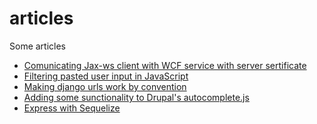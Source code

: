 articles
========

Some articles

* [Comunicating Jax-ws client with WCF service with server sertificate](https://github.com/JeyDotC/articles/blob/master/Comunicating%20Jax-ws%20client%20with%20WCF%20service%20with%20server%20sertificate.md)
* [Filtering pasted user input in JavaScript](https://github.com/JeyDotC/articles/blob/master/Filtering%20pasted%20user%20input%20in%20JavaScript.md)
* [Making django urls work by convention](https://github.com/JeyDotC/articles/blob/master/Making%20django%20urls%20work%20by%20convention.md)
* [Adding some sunctionality to Drupal's autocomplete.js](https://github.com/JeyDotC/articles/blob/master/Adding%20some%20sunctionality%20to%20Drupal's%20autocomplete.js.md)
* [Express with Sequelize](https://github.com/JeyDotC/articles/blob/master/EXPRESS%20WITH%20SEQUELIZE.md)
